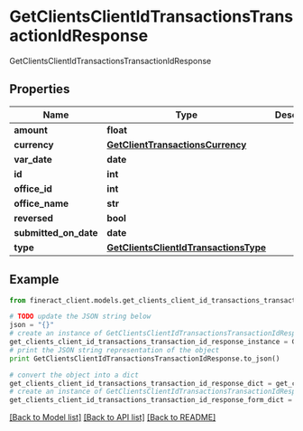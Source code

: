 # GetClientsClientIdTransactionsTransactionIdResponse

GetClientsClientIdTransactionsTransactionIdResponse

## Properties

Name | Type | Description | Notes
------------ | ------------- | ------------- | -------------
**amount** | **float** |  | [optional] 
**currency** | [**GetClientTransactionsCurrency**](GetClientTransactionsCurrency.md) |  | [optional] 
**var_date** | **date** |  | [optional] 
**id** | **int** |  | [optional] 
**office_id** | **int** |  | [optional] 
**office_name** | **str** |  | [optional] 
**reversed** | **bool** |  | [optional] 
**submitted_on_date** | **date** |  | [optional] 
**type** | [**GetClientsClientIdTransactionsType**](GetClientsClientIdTransactionsType.md) |  | [optional] 

## Example

```python
from fineract_client.models.get_clients_client_id_transactions_transaction_id_response import GetClientsClientIdTransactionsTransactionIdResponse

# TODO update the JSON string below
json = "{}"
# create an instance of GetClientsClientIdTransactionsTransactionIdResponse from a JSON string
get_clients_client_id_transactions_transaction_id_response_instance = GetClientsClientIdTransactionsTransactionIdResponse.from_json(json)
# print the JSON string representation of the object
print GetClientsClientIdTransactionsTransactionIdResponse.to_json()

# convert the object into a dict
get_clients_client_id_transactions_transaction_id_response_dict = get_clients_client_id_transactions_transaction_id_response_instance.to_dict()
# create an instance of GetClientsClientIdTransactionsTransactionIdResponse from a dict
get_clients_client_id_transactions_transaction_id_response_form_dict = get_clients_client_id_transactions_transaction_id_response.from_dict(get_clients_client_id_transactions_transaction_id_response_dict)
```
[[Back to Model list]](../README.md#documentation-for-models) [[Back to API list]](../README.md#documentation-for-api-endpoints) [[Back to README]](../README.md)


